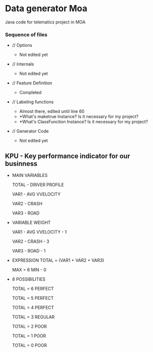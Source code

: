 # Data generator Moa
Java code for telematics project in MOA

### Sequence of files
- // Options
   - Not edited yet
    
- // Internals
   - Not edited yet
    
- // Feature Definition 
    - Completed

- // Labeling functions
    - Almost there, edited until line 60
    - *What's maketrue Instance? Is it necessary for my project?
    - *What's ClassFunction Instance? Is it necessary for my project? 
    
- // Generator Code
   - Not edited yet

## KPU - Key performance indicator for our businness

- MAIN VARIABLES
   
   TOTAL - DRIVER PROFILE
   
   VAR1  - AVG VVELOCITY
   
   VAR2 - CRASH
   
   VAR3 - ROAD

- VARIABLE WEIGHT
  
   VAR1  - AVG VVELOCITY - 1 
   
   VAR2 - CRASH - 3
   
   VAR3 - ROAD - 1

- EXPRESSION
   TOTAL =  (VAR1 + VAR2 + VAR3) 

   MAX  = 6 MIN - 0
   
- 8 POSSIBILITIES

   TOTAL = 6
   PERFECT
   
   TOTAL = 5
   PERFECT
   
   TOTAL = 4
   PERFECT
  
   TOTAL = 3
   REGULAR
   
   TOTAL = 2
   POOR
   
   TOTAL = 1
   POOR
   
   TOTAL = 0
   POOR
